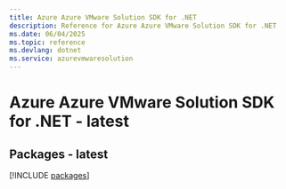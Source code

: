 ```yaml
---
title: Azure Azure VMware Solution SDK for .NET
description: Reference for Azure Azure VMware Solution SDK for .NET
ms.date: 06/04/2025
ms.topic: reference
ms.devlang: dotnet
ms.service: azurevmwaresolution
---
```

# Azure Azure VMware Solution SDK for .NET - latest
## Packages - latest
[!INCLUDE [packages](azure-vmware-solution-index.md)]